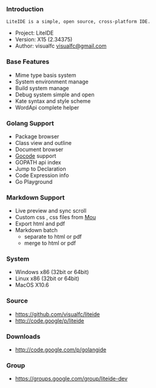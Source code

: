 <!-- Welcome to LiteIDE X -->

### Introduction
	LiteIDE is a simple, open source, cross-platform IDE.

* Project: LiteIDE
* Version: X15 (2.34375)
* Author: visualfc <visualfc@gmail.com>

### Base Features
* Mime type basis system
* System environment manage
* Build system manage
* Debug system simple and open
* Kate syntax and style scheme
* WordApi complete helper

### Golang Support
* Package browser
* Class view and outline
* Document browser
* [Gocode](https://github.com/nsf/gocode) support
* GOPATH api index
* Jump to Declaration
* Code Expression info
* Go Playground

### Markdown Support
* Live preview and sync scroll
* Custom css , css files from [Mou](http://mouapp.com) 
* Export html and pdf
* Markdown batch 
	* separate to html or pdf
	* merge to html or pdf

### System
* Windows x86 (32bit or 64bit) 
* Linux x86 (32bit or 64bit)
* MacOS X10.6

### Source
* <https://github.com/visualfc/liteide>
* <http://code.google/p/liteide>

###  Downloads 
* <http://code.google.com/p/golangide>

###  Group
* <https://groups.google.com/group/liteide-dev>